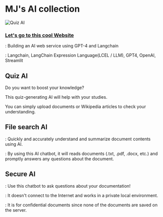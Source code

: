 # MJ's AI collection

![Quiz AI](https://github.com/user-attachments/assets/01ecb7b6-8d52-4ffe-81ef-0ba1272772da)



### **[Let's go to this cool Website](https://mj-ai-collection.streamlit.app/Quiz_AI)**



: Building an AI web service using GPT-4 and Langchain

: Langchain, LangChain Expression Language(LCEL / LLM), GPT4, OpenAI, Streamlit



## Quiz AI ##

Do you want to boost your knowledge?

This quiz-generating AI will help with your studies. 

You can simply upload documents or Wikipedia articles to check your understanding.



## File search AI ##
: Quickly and accurately understand and summarize document contents using AI.

: By using this AI chatbot, it will reads documents (.txt, .pdf, .docx, etc.) and promptly answers any questions about the document.



## Secure AI ##

: Use this chatbot to ask questions about your documentation!

: It doesn't connect to the Internet and works in a private local environment.

: It is for confidential documents since none of the documents are saved on the server.



